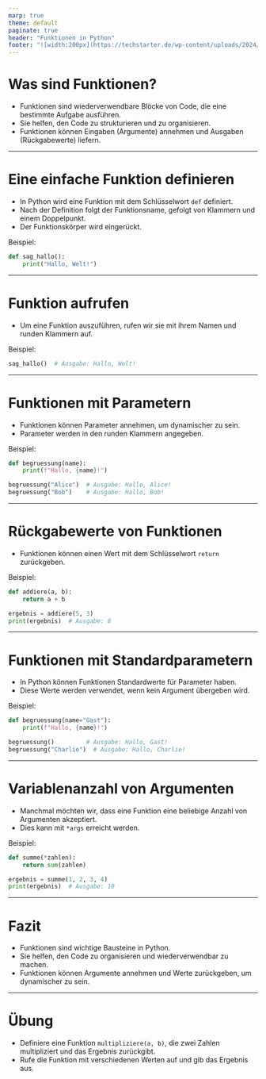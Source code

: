 ```yaml
---
marp: true
theme: default
paginate: true
header: "Funktionen in Python"
footer: "![width:200px](https://techstarter.de/wp-content/uploads/2024/04/Techstarter-Logo_white-background.png)"
---
```


# Was sind Funktionen?

- Funktionen sind wiederverwendbare Blöcke von Code, die eine bestimmte Aufgabe ausführen.
- Sie helfen, den Code zu strukturieren und zu organisieren.
- Funktionen können Eingaben (Argumente) annehmen und Ausgaben (Rückgabewerte) liefern.

---

# Eine einfache Funktion definieren

- In Python wird eine Funktion mit dem Schlüsselwort `def` definiert.
- Nach der Definition folgt der Funktionsname, gefolgt von Klammern und einem Doppelpunkt.
- Der Funktionskörper wird eingerückt.

Beispiel:
```python
def sag_hallo():
    print("Hallo, Welt!")
```

---

# Funktion aufrufen

- Um eine Funktion auszuführen, rufen wir sie mit ihrem Namen und runden Klammern auf.

Beispiel:
```python
sag_hallo()  # Ausgabe: Hallo, Welt!
```

---

# Funktionen mit Parametern

- Funktionen können Parameter annehmen, um dynamischer zu sein.
- Parameter werden in den runden Klammern angegeben.

Beispiel:
```python
def begruessung(name):
    print(f"Hallo, {name}!")

begruessung("Alice")  # Ausgabe: Hallo, Alice!
begruessung("Bob")    # Ausgabe: Hallo, Bob!
```

---

# Rückgabewerte von Funktionen

- Funktionen können einen Wert mit dem Schlüsselwort `return` zurückgeben.

Beispiel:
```python
def addiere(a, b):
    return a + b

ergebnis = addiere(5, 3)
print(ergebnis)  # Ausgabe: 8
```

---

# Funktionen mit Standardparametern

- In Python können Funktionen Standardwerte für Parameter haben.
- Diese Werte werden verwendet, wenn kein Argument übergeben wird.

Beispiel:
```python
def begruessung(name="Gast"):
    print(f"Hallo, {name}!")

begruessung()         # Ausgabe: Hallo, Gast!
begruessung("Charlie")  # Ausgabe: Hallo, Charlie!
```

---

# Variablenanzahl von Argumenten

- Manchmal möchten wir, dass eine Funktion eine beliebige Anzahl von Argumenten akzeptiert.
- Dies kann mit `*args` erreicht werden.

Beispiel:
```python
def summe(*zahlen):
    return sum(zahlen)

ergebnis = summe(1, 2, 3, 4)
print(ergebnis)  # Ausgabe: 10
```

---

# Fazit

- Funktionen sind wichtige Bausteine in Python.
- Sie helfen, den Code zu organisieren und wiederverwendbar zu machen.
- Funktionen können Argumente annehmen und Werte zurückgeben, um dynamischer zu sein.

---

# Übung

- Definiere eine Funktion `multipliziere(a, b)`, die zwei Zahlen multipliziert und das Ergebnis zurückgibt.
- Rufe die Funktion mit verschiedenen Werten auf und gib das Ergebnis aus.